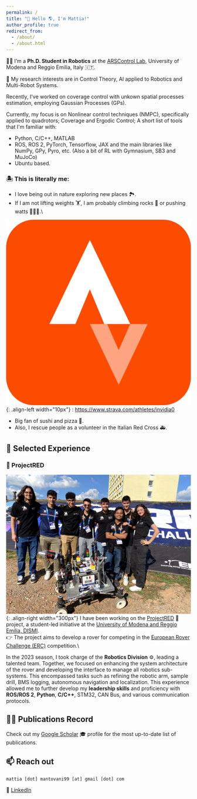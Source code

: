 ```yaml
---
permalink: /
title: "👋 Hello 🌎, I'm Mattia!"
author_profile: true
redirect_from: 
  - /about/
  - /about.html
---
```


🧑‍💻 I’m a **Ph.D. Student in Robotics** at the [ARSControl Lab](https://www.arscontrol.unimore.it/), University of Modena and Reggio Emilia, Italy 🇮🇹.

🔎 My research interests are in Control Theory, AI applied to Robotics and Multi-Robot Systems.

Recently, I've worked on coverage control with unkown spatial processes estimation, employing Gaussian Processes (GPs).

Currently, my focus is on Nonlinear control techniques (NMPC), specifically applied to quadrotors; Coverage and Ergodic Control;
A short list of tools that I'm familiar with:
- Python, C/C++, MATLAB
- ROS, ROS 2, PyTorch, Tensorflow, JAX and the main libraries like NumPy, GPy, Pyro, etc. (Also a bit of RL with Gymnasium, SB3 and MuJoCo)
- Ubuntu based.

### 🏝️ This is literally me: 
- I love being out in nature exploring new places 🏞️.
- If I am not lifting weights 🏋️, I am probably climbing rocks 🧗 or pushing watts 🏃‍♂️🚴.\

![Strava](/images/strava.jpeg){: .align-left width="10px"} : https://www.strava.com/athletes/invidia0
- Big fan of sushi and pizza 🍕.
- Also, I rescue people as a volunteer in the Italian Red Cross 🚑.

🧳 Selected Experience
------

### 🤖 ProjectRED
![ProjectRED](/images/projectred.jpeg){: .align-right width="300px"}
I have been working on the [ProjectRED](https://www.projectred.it/) 🚀 project, a student-led initiative at the [University of Modena and Reggio Emilia, DISMI](https://www.dismi.unimore.it/it).\
👉 The project aims to develop a rover for competing in the [European Rover Challenge (ERC)](https://roverchallenge.eu/) competition.\

In the 2023 season, I took charge of the **Robotics Division** ⚙️, leading a talented team. Together, we focused on enhancing the system architecture of the rover and developing the interface to manage all robotics sub-systems. This encompassed tasks such as refining the robotic arm, sample drill, BMS logging, autonomous navigation and localization. This experience allowed me to further develop my **leadership skills** and proficiency with **ROS/ROS 2**, **Python**, **C/C++**, STM32, CAN Bus, and various communication protocols.

👨‍🔬 Publications Record
------

Check out my [Google Scholar](https://scholar.google.com/citations?user=8Q6Z9QoAAAAJ&hl=en) 🎓 profile for the most up-to-date list of publications.

📫 Reach out
------
```
mattia [dot] mantovani99 [at] gmail [dot] com
```
🔗 [LinkedIn](https://www.linkedin.com/in/mantovanim/)



